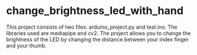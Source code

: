 # change_brightness_led_with_hand
This project consists of two files: arduino_project.py and test.ino. The libraries used are mediapipe and cv2. The project allows you to change the brightness of the LED by changing the distance between your index finger and your thumb.
